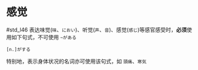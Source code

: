 # 感觉
 #std_l46
表达味觉(`味`、`におい`)、听觉(`声`、`音`)、感觉(`感じ`)等感官感受时，**必须**使用如下句式，不可使用 `~がある`

```nihongo
[n.]がする
```

特别地，表示身体状况的名词亦可使用该句式，如
`頭痛`、`寒気`